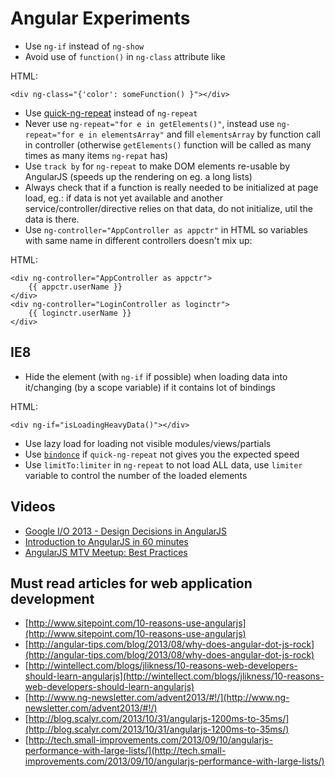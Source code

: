 # Angular Experiments #

* Use `ng-if` instead of `ng-show`
* Avoid use of `function()` in `ng-class` attribute like

HTML:
	
	<div ng-class="{'color': someFunction() }"></div>

* Use [quick-ng-repeat](https://github.com/allaud/quick-ng-repeat) instead of `ng-repeat`
* Never use `ng-repeat="for e in getElements()"`, instead use `ng-repeat="for e in elementsArray"` and fill `elementsArray` by function call in controller (otherwise `getElements()` function will be called as many times as many items `ng-repat` has)
* Use `track by` for `ng-repeat` to make DOM elements re-usable by AngularJS (speeds up the rendering on eg. a long lists)
* Always check that if a function is really needed to be initialized at page load, eg.: if data is not yet available and another service/controller/directive relies on that data, do not initialize, util the data is there.
* Use `ng-controller="AppController as appctr"` in HTML so variables with same name in different controllers doesn't mix up:

HTML:
	
	<div ng-controller="AppController as appctr">
		{{ appctr.userName }}
	</div>
	<div ng-controller="LoginController as loginctr">
		{{ loginctr.userName }}
	</div>


## IE8 ##


* Hide the element (with `ng-if` if possible) when loading data into it/changing (by a scope variable) if it contains lot of bindings

HTML:
	
	<div ng-if="isLoadingHeavyData()"></div>

* Use lazy load for loading not visible modules/views/partials
* Use [`bindonce`](https://github.com/Pasvaz/bindonce) if `quick-ng-repeat` not gives you the expected speed
* Use `limitTo:limiter` in `ng-repeat` to not load ALL data, use `limiter` variable to control the number of the loaded elements

## Videos ##
* [Google I/O 2013 - Design Decisions in AngularJS](https://www.youtube.com/watch?v=HCR7i5F5L8c)
* [Introduction to AngularJS in 60 minutes](https://www.youtube.com/watch?v=i9MHigUZKEM)
* [AngularJS MTV Meetup: Best Practices](https://www.youtube.com/watch?v=ZhfUv0spHCY)


## Must read articles for web application development ##

* [http://www.sitepoint.com/10-reasons-use-angularjs](http://www.sitepoint.com/10-reasons-use-angularjs)
* [http://angular-tips.com/blog/2013/08/why-does-angular-dot-js-rock](http://angular-tips.com/blog/2013/08/why-does-angular-dot-js-rock)
* [http://wintellect.com/blogs/jlikness/10-reasons-web-developers-should-learn-angularjs](http://wintellect.com/blogs/jlikness/10-reasons-web-developers-should-learn-angularjs)
* [http://www.ng-newsletter.com/advent2013/#!/](http://www.ng-newsletter.com/advent2013/#!/)
* [http://blog.scalyr.com/2013/10/31/angularjs-1200ms-to-35ms/](http://blog.scalyr.com/2013/10/31/angularjs-1200ms-to-35ms/)
* [http://tech.small-improvements.com/2013/09/10/angularjs-performance-with-large-lists/](http://tech.small-improvements.com/2013/09/10/angularjs-performance-with-large-lists/)


